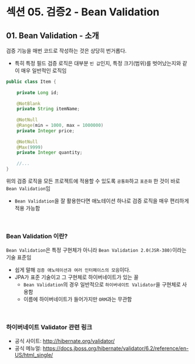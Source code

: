 # 섹션 05. 검증2 - Bean Validation
## 01. Bean Validation - 소개
검증 기능을 매번 코드로 작성하는 것은 상당히 번거롭다.
- 특히 특정 필드 검증 로직은 대부분 `빈 값`인지, 특정 크기(범위)를 벗어났는지와 같이 매우 일반적인 로직임
```java
public class Item {
    
    private Long id;
    
    @NotBlank
    private String itemName;
    
    @NotNull
    @Range(min = 1000, max = 1000000)
    private Integer price;
    
    @NotNull
    @Max(9999)
    private Integer quantity;
    
    //...
}
```
위의 검증 로직을 모든 프로젝트에 적용할 수 있도록 `공통화`하고 `표준화` 한 것이 바로 `Bean Validation`임
- `Bean Validation`을 잘 활용한다면 애노테이션 하나로 검증 로직을 매우 편리하게 적용 가능함
<br/>

### Bean Validation 이란?
`Bean Validation`은 특정 구현체가 아니라 `Bean Validation 2.0(JSR-380)`이라는 기술 표준임
- 쉽게 말해 `검증 애노테이션과 여러 인터페이스의 모음`이다.
- JPA가 표준 기술이고 그 구현체로 하이버네이트가 있는 꼴
  - `Bean Validation`의 경우 일반적으로 `하이버네이트 Validator`을 구현체로 사용함
  - 이름에 하이버네이트가 들어가지만 `ORM`과는 무관함  
<br/>

### 하이버네이트 Validator 관련 링크
- 공식 사이트: http://hibernate.org/validator/
- 공식 메뉴얼: https://docs.jboss.org/hibernate/validator/6.2/reference/en-US/html_single/